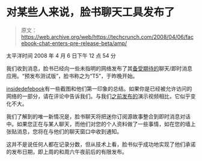# 对某些人来说，脸书聊天工具发布了

> 原文：<https://web.archive.org/web/https://techcrunch.com/2008/04/06/facebook-chat-enters-pre-release-beta/amp/>

太平洋时间 2008 年 4 月 6 日下午 12 点 54 分

我们收到消息，脸书已经向一些未指明的网络发布了其[备受期待的](https://web.archive.org/web/20230404155749/https://techcrunch.com/2008/03/14/facebook-to-launch-instant-messaging-service/)聊天/即时消息应用。“预发布测试版”，脸书称之为“T5”，于昨晚开始。

 [insidedefebook](https://web.archive.org/web/20230404155749/http://www.insidefacebook.com/2008/04/06/facebook-chat-launches-tour-first-impressions/)有一些截图和他们第一印象的总结。如果你是已经被允许访问的网络的一部分，请在评论中告诉我们。与我们[之前发布的](https://web.archive.org/web/20230404155749/https://techcrunch.com/2008/03/18/exclusive-video-of-facebook-chat-demo/)演示视频相比，它似乎变化不大。

我们了解到的唯一新情况是，脸书聊天将把迷你订阅源故事整合到即时消息对话中。如果您正在与某人聊天，而他们对您的个人资料做了一些事情，如在您的墙上张贴消息，您将在与他们的聊天窗口中收到通知。

这并不是说任何人都在记录分数，但从技术上看，脸书似乎成功地实现了他们承诺的发布日期，即上周的和周六午夜前后的有限发布。

<amp-analytics data-credentials="include" class="i-amphtml-layout-fixed i-amphtml-layout-size-defined" i-amphtml-layout="fixed"></amp-analytics>